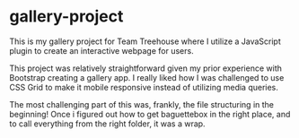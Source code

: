 # gallery-project
This is my gallery project for Team Treehouse where I utilize a JavaScript plugin to create an interactive webpage for users.

This project was relatively straightforward given my prior experience with Bootstrap creating a gallery app. I really liked how I was challenged to use CSS Grid to make it mobile responsive instead of utilizing media queries.

The most challenging part of this was, frankly, the file structuring in the beginning! Once i figured out how to get baguettebox in the right place, and to call everything from the right folder, it was a wrap.
